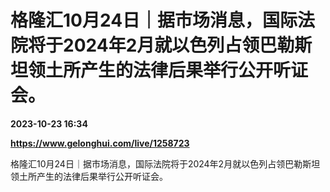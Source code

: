 # 格隆汇10月24日｜据市场消息，国际法院将于2024年2月就以色列占领巴勒斯坦领土所产生的法律后果举行公开听证会。

**2023-10-23 16:34**

**https://www.gelonghui.com/live/1258723**

格隆汇10月24日｜据市场消息，国际法院将于2024年2月就以色列占领巴勒斯坦领土所产生的法律后果举行公开听证会。